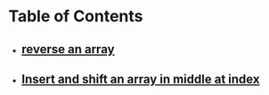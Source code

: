 # Table of Contents

- ## [reverse an array](https://github.com/AhMaD36789/Data-Structures-and-Algorithms/tree/array-insert-shift/code%20challenge%2001)
- ## [Insert and shift an array in middle at index](https://github.com/AhMaD36789/Data-Structures-and-Algorithms/tree/array-insert-shift/code%20challenge%2002)
